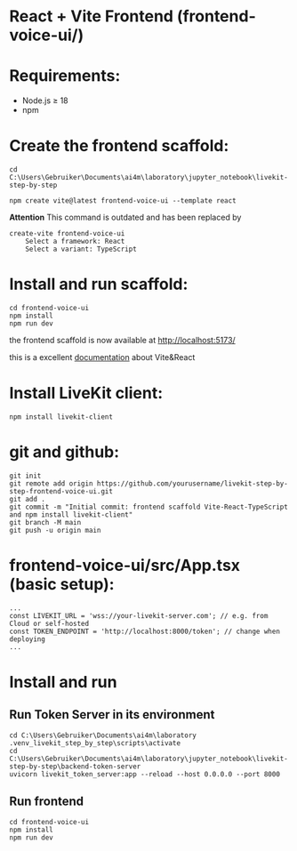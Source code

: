 # React + Vite Frontend (frontend-voice-ui/)

# Requirements:

- Node.js ≥ 18
- npm


# Create the frontend scaffold:
```
cd C:\Users\Gebruiker\Documents\ai4m\laboratory\jupyter_notebook\livekit-step-by-step

npm create vite@latest frontend-voice-ui --template react
```
**Attention**
This command is outdated and has been replaced by

```
create-vite frontend-voice-ui
    Select a framework: React
    Select a variant: TypeScript
```
# Install and run scaffold:
```
cd frontend-voice-ui
npm install
npm run dev
```
the frontend scaffold is now available at [http://localhost:5173/](http://localhost:5173/)

this is a excellent [documentation](https://codeparrot.ai/blogs/a-beginners-guide-to-using-vite-react) about Vite&React

# Install LiveKit client:
```
npm install livekit-client
```

# git and github:
```
git init
git remote add origin https://github.com/yourusername/livekit-step-by-step-frontend-voice-ui.git
git add .
git commit -m "Initial commit: frontend scaffold Vite-React-TypeScript and npm install livekit-client"
git branch -M main
git push -u origin main
```

# frontend-voice-ui/src/App.tsx (basic setup):
```
...
const LIVEKIT_URL = 'wss://your-livekit-server.com'; // e.g. from Cloud or self-hosted
const TOKEN_ENDPOINT = 'http://localhost:8000/token'; // change when deploying
...
```

# Install and run
## Run Token Server in its environment
```
cd C:\Users\Gebruiker\Documents\ai4m\laboratory
.venv_livekit_step_by_step\scripts\activate
cd C:\Users\Gebruiker\Documents\ai4m\laboratory\jupyter_notebook\livekit-step-by-step\backend-token-server
uvicorn livekit_token_server:app --reload --host 0.0.0.0 --port 8000
```
## Run frontend
```
cd frontend-voice-ui
npm install
npm run dev
```